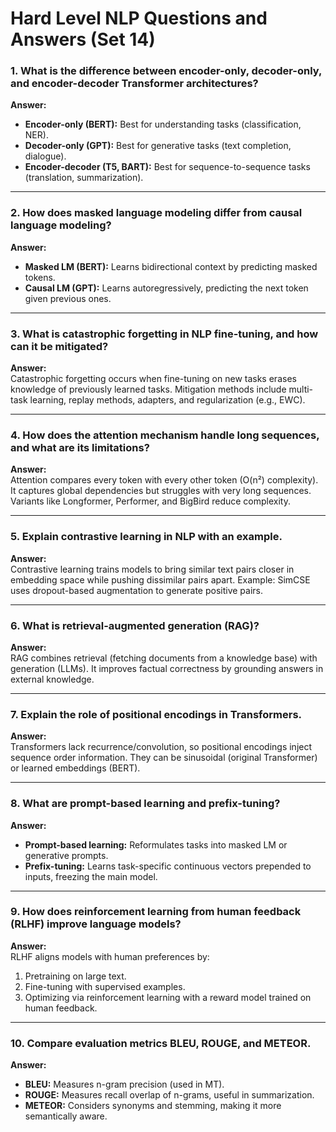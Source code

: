# Hard Level NLP Questions and Answers (Set 14)

### 1. What is the difference between encoder-only, decoder-only, and encoder-decoder Transformer architectures?
**Answer:**  
- **Encoder-only (BERT):** Best for understanding tasks (classification, NER).  
- **Decoder-only (GPT):** Best for generative tasks (text completion, dialogue).  
- **Encoder-decoder (T5, BART):** Best for sequence-to-sequence tasks (translation, summarization).  

---

### 2. How does masked language modeling differ from causal language modeling?
**Answer:**  
- **Masked LM (BERT):** Learns bidirectional context by predicting masked tokens.  
- **Causal LM (GPT):** Learns autoregressively, predicting the next token given previous ones.  

---

### 3. What is catastrophic forgetting in NLP fine-tuning, and how can it be mitigated?
**Answer:**  
Catastrophic forgetting occurs when fine-tuning on new tasks erases knowledge of previously learned tasks. Mitigation methods include multi-task learning, replay methods, adapters, and regularization (e.g., EWC).  

---

### 4. How does the attention mechanism handle long sequences, and what are its limitations?
**Answer:**  
Attention compares every token with every other token (O(n²) complexity). It captures global dependencies but struggles with very long sequences. Variants like Longformer, Performer, and BigBird reduce complexity.  

---

### 5. Explain contrastive learning in NLP with an example.
**Answer:**  
Contrastive learning trains models to bring similar text pairs closer in embedding space while pushing dissimilar pairs apart. Example: SimCSE uses dropout-based augmentation to generate positive pairs.  

---

### 6. What is retrieval-augmented generation (RAG)?
**Answer:**  
RAG combines retrieval (fetching documents from a knowledge base) with generation (LLMs). It improves factual correctness by grounding answers in external knowledge.  

---

### 7. Explain the role of positional encodings in Transformers.
**Answer:**  
Transformers lack recurrence/convolution, so positional encodings inject sequence order information. They can be sinusoidal (original Transformer) or learned embeddings (BERT).  

---

### 8. What are prompt-based learning and prefix-tuning?
**Answer:**  
- **Prompt-based learning:** Reformulates tasks into masked LM or generative prompts.  
- **Prefix-tuning:** Learns task-specific continuous vectors prepended to inputs, freezing the main model.  

---

### 9. How does reinforcement learning from human feedback (RLHF) improve language models?
**Answer:**  
RLHF aligns models with human preferences by:  
1. Pretraining on large text.  
2. Fine-tuning with supervised examples.  
3. Optimizing via reinforcement learning with a reward model trained on human feedback.  

---

### 10. Compare evaluation metrics BLEU, ROUGE, and METEOR.
**Answer:**  
- **BLEU:** Measures n-gram precision (used in MT).  
- **ROUGE:** Measures recall overlap of n-grams, useful in summarization.  
- **METEOR:** Considers synonyms and stemming, making it more semantically aware.
